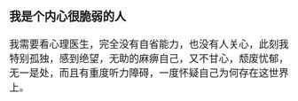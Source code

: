 <font face="微软雅黑" size=4>

### 我是个内心很脆弱的人

我需要看心理医生，完全没有自省能力，也没有人关心，此刻我特别孤独，感到绝望，无助的麻痹自己，又不甘心，颓废忧郁，无一是处，而且有重度听力障碍，一度怀疑自己为何存在这世界上。















</font>